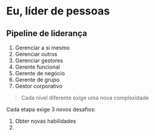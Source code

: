 # Eu, líder de pessoas

## Pipeline de liderança

1. Gerenciar a si mesmo
2. Gerenciar outros
3. Gerenciar gestores
4. Gerente funcional
5. Gerente de negócio
6. Gerente de grupo
7. Gestor corporativo

> Cada nível diferente exige uma nova complexidade

Cada etapa exige 3 novos desafios:

1. Obter novas habilidades
2. 
<!--stackedit_data:
eyJoaXN0b3J5IjpbLTE5MTY3NzkwNzVdfQ==
-->